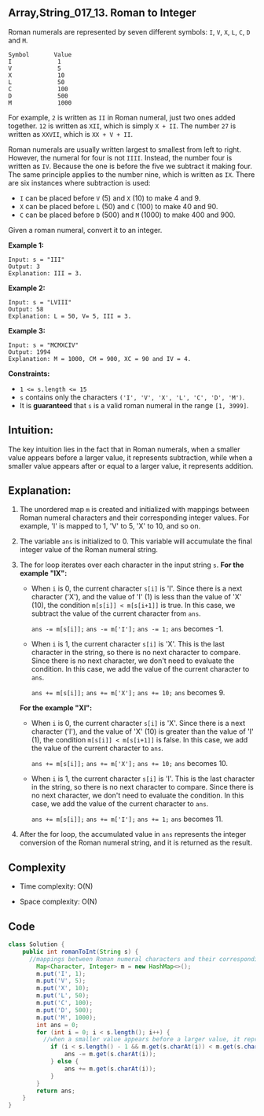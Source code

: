 ## Array,String_017_13. Roman to Integer

Roman numerals are represented by seven different symbols: `I`, `V`, `X`, `L`, `C`, `D` and `M`.

```
Symbol       Value
I             1
V             5
X             10
L             50
C             100
D             500
M             1000
```

For example, `2` is written as `II` in Roman numeral, just two ones added together. `12` is written as `XII`, which is simply `X + II`. The number `27` is written as `XXVII`, which is `XX + V + II`.

Roman numerals are usually written largest to smallest from left to right. However, the numeral for four is not `IIII`. Instead, the number four is written as `IV`. Because the one is before the five we subtract it making four. The same principle applies to the number nine, which is written as `IX`. There are six instances where subtraction is used:

- `I` can be placed before `V` (5) and `X` (10) to make 4 and 9. 
- `X` can be placed before `L` (50) and `C` (100) to make 40 and 90. 
- `C` can be placed before `D` (500) and `M` (1000) to make 400 and 900.

Given a roman numeral, convert it to an integer.

**Example 1:**

```
Input: s = "III"
Output: 3
Explanation: III = 3.
```

**Example 2:**

```
Input: s = "LVIII"
Output: 58
Explanation: L = 50, V= 5, III = 3.
```

**Example 3:**

```
Input: s = "MCMXCIV"
Output: 1994
Explanation: M = 1000, CM = 900, XC = 90 and IV = 4.
```

**Constraints:**

- `1 <= s.length <= 15`
- `s` contains only the characters `('I', 'V', 'X', 'L', 'C', 'D', 'M')`.
- It is **guaranteed** that `s` is a valid roman numeral in the range `[1, 3999]`.

## Intuition:

The key intuition lies in the fact that in Roman numerals, when a smaller value appears before a larger value, it represents subtraction, while when a smaller value appears after or equal to a larger value, it represents addition.

## Explanation:

1. The unordered map `m` is created and initialized with mappings between Roman numeral characters and their corresponding integer values. For example, 'I' is mapped to 1, 'V' to 5, 'X' to 10, and so on.

2. The variable `ans` is initialized to 0. This variable will accumulate the final integer value of the Roman numeral string.

3. The for loop iterates over each character in the input string `s`.
   **For the example "IX":**

   - When `i` is 0, the current character `s[i]` is 'I'. Since there is a next character ('X'), and the value of 'I' (1) is less than the value of 'X' (10), the condition `m[s[i]] < m[s[i+1]]` is true. In this case, we subtract the value of the current character from `ans`.

     `ans -= m[s[i]];`
     `ans -= m['I'];`
     `ans -= 1;`
     `ans` becomes -1.

   - When `i` is 1, the current character `s[i]` is 'X'. This is the last character in the string, so there is no next character to compare. Since there is no next character, we don't need to evaluate the condition. In this case, we add the value of the current character to `ans`.

     `ans += m[s[i]];`
     `ans += m['X'];`
     `ans += 10;`
     `ans` becomes 9.

   **For the example "XI":**

   - When `i` is 0, the current character `s[i]` is 'X'. Since there is a next character ('I'), and the value of 'X' (10) is greater than the value of 'I' (1), the condition `m[s[i]] < m[s[i+1]]` is false. In this case, we add the value of the current character to `ans`.

     `ans += m[s[i]];`
     `ans += m['X'];`
     `ans += 10;`
     `ans` becomes 10.

   - When `i` is 1, the current character `s[i]` is 'I'. This is the last character in the string, so there is no next character to compare. Since there is no next character, we don't need to evaluate the condition. In this case, we add the value of the current character to `ans`.

     `ans += m[s[i]];`
     `ans += m['I'];`
     `ans += 1;`
     `ans` becomes 11.

4. After the for loop, the accumulated value in `ans` represents the integer conversion of the Roman numeral string, and it is returned as the result.

## Complexity

- Time complexity: O(N)

- Space complexity: O(N)

## Code

```java
class Solution {
    public int romanToInt(String s) {
      //mappings between Roman numeral characters and their corresponding integer values
        Map<Character, Integer> m = new HashMap<>();
        m.put('I', 1);
        m.put('V', 5);
        m.put('X', 10);
        m.put('L', 50);
        m.put('C', 100);
        m.put('D', 500);
        m.put('M', 1000);
        int ans = 0;
        for (int i = 0; i < s.length(); i++) {
          //when a smaller value appears before a larger value, it represents subtraction, while when a smaller value appears after or equal to a larger value, it represents addition.
            if (i < s.length() - 1 && m.get(s.charAt(i)) < m.get(s.charAt(i + 1))) {
                ans -= m.get(s.charAt(i));
            } else {
                ans += m.get(s.charAt(i));
            }
        }
        return ans;
    }
}
```